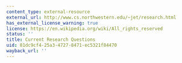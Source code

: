 ```yaml
---
content_type: external-resource
external_url: http://www.cs.northwestern.edu/~jet/research.html
has_external_license_warning: true
license: https://en.wikipedia.org/wiki/All_rights_reserved
status: ''
title: Current Research Questions
uid: 81dc9cf4-25a3-4727-8471-ec5321f84470
wayback_url: ''
---
```

